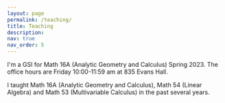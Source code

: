 ```yaml
---
layout: page
permalink: /teaching/
title: Teaching
description: 
nav: true
nav_order: 5
---
```


I'm a GSI for Math 16A (Analytic Geometry and Calculus) Spring 2023. The office hours are Friday 10:00-11:59 am at 835 Evans Hall.


I taught Math 16A (Analytic Geometry and Calculus), Math 54 (Linear Algebra) and Math 53 (Multivariable Calculus) in the past several years. 
